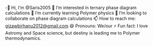-👋 Hi, I’m @Saris2005
👀 I’m interested in ternary phase diagram calculations
🌱 I’m currently learning Polymer physics
💞️ I’m looking to collaborate on phase diagram calculations
📫 How to reach me: gizawbirhanu2012@gmail.com
😄 Pronouns: We/our
⚡ Fun fact: I love Astromy and Space science, but destiny is leading me to Polymer thermodynamics.

<!---
Saris2005/Saris2005 is a ✨ special ✨ repository because its `README.md` (this file) appears on your GitHub profile.
You can click the Preview link to take a look at your changes.
--->

